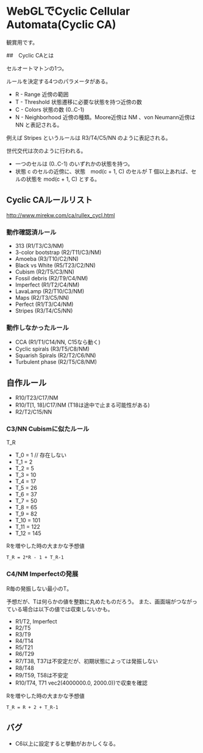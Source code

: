# WebGLでCyclic Cellular Automata(Cyclic CA)

観賞用です。

##　Cyclic CAとは

セルオートマトンの1つ。

ルールを決定する4つのパラメータがある。

- R - Range 近傍の範囲
- T - Threshold 状態遷移に必要な状態を持つ近傍の数
- C - Colors 状態の数 (0..C-1)
- N - Neighborhood 近傍の種類。Moore近傍は NM 、von Neumann近傍は NN と表記される。

例えば Stripes というルールは R3/T4/C5/NN のように表記される。

世代交代は次のように行われる。

- 一つのセルは (0..C-1) のいずれかの状態を持つ。
- 状態 c のセルの近傍に、状態　mod(c + 1, C) のセルが T 個以上あれば、セルの状態を mod(c + 1, C) とする。

## Cyclic CAルールリスト
http://www.mirekw.com/ca/rullex_cycl.html

### 動作確認済ルール

- 313 (R1/T3/C3/NM)
- 3-color bootstrap (R2/T11/C3/NM)
- Amoeba (R3/T10/C2/NN)
- Black vs White (R5/T23/C2/NN)
- Cubism (R2/T5/C3/NN)
- Fossil debris (R2/T9/C4/NM)
- Imperfect (R1/T2/C4/NM)
- LavaLamp (R2/T10/C3/NM)
- Maps (R2/T3/C5/NN)
- Perfect (R1/T3/C4/NM)
- Stripes (R3/T4/C5/NN)

### 動作しなかったルール

- CCA (R1/T1/C14/NN, C15なら動く)
- Cyclic spirals (R3/T5/C8/NM)
- Squarish Spirals (R2/T2/C6/NN)
- Turbulent phase (R2/T5/C8/NM)

## 自作ルール

- R10/T23/C17/NM
- R10/T[1, 18]/C17/NM (T18は途中で止まる可能性がある)
- R2/T2/C15/NN

### C3/NN Cubismに似たルール

T_R

- T_0  = 1 // 存在しない
- T_1  = 2
- T_2  = 5
- T_3  = 10
- T_4  = 17
- T_5  = 26
- T_6  = 37
- T_7  = 50
- T_8  = 65
- T_9  = 82
- T_10 = 101
- T_11 = 122
- T_12 = 145

Rを増やした時の大まかな予想値

```
T_R = 2*R - 1 + T_R-1
```

### C4/NM Imperfectの発展

R毎の発振しない最小のT。

予想だが、Tは何らかの値を整数に丸めたものだろう。
また、画面端がつながっている場合は以下の値では収束しないかも。

- R1/T2, Imperfect
- R2/T5
- R3/T9
- R4/T14
- R5/T21
- R6/T29
- R7/T38, T37は不安定だが、初期状態によっては発振しない
- R8/T48
- R9/T59, T58は不安定
- R10/T74, T71 vec2(4000000.0, 2000.0))で収束を確認

Rを増やした時の大まかな予想値

```
T_R = R + 2 + T_R-1
```

## バグ

- C6以上に設定すると挙動がおかしくなる。
